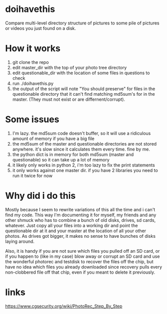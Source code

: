 # doihavethis
Compare multi-level directory structure of pictures to some pile of pictures or videos you just found on a disk.

# How it works
1. git clone the repo
2. edit master_dir with the top of your photo tree directory
3. edit questionable_dir with the location of some files in questions to check
4. run ./doihavethis.py
5. the output of the script will note "You should preserve" for files in the questionable directory
   that it can't find matching md5sum's for in the master. (They must not exist or are differnent/corrupt).

# Some issues
1. I'm lazy. the md5sum code doesn't buffer, so it will use a ridiculous amount of memory if you have a big file
2. the md5sum of the master and questionable directories are not stored anywhere. it's slow since it calculates them every time. fine by me.
3. the python dict is in memory for both md5sum (master and questionable) so it can take up a lot of memory
4. it likely only works in python 2, i'm too lazy to fix the print statements
5. it only works against one master dir. if you have 2 libraries you need to run it twice for now

# Why did i do this
Mostly because I seem to rewrite variations of this all the time and i can't find my code.
This way I'm documenting it for myself, my friends and any other shmuck who has to combine a bunch of old disks, drives, sd cards, whatever.
Just copy all your files into a working dir and point the questionable dir at it and your master at the location of all your other photos.
As drives got bigger, it makes no sense to have bunches of disks laying around.

Also, it is handy if you are not sure which files you pulled off an SD card, or if you happen to (like in my case) blow away or corrupt an SD card
and use the wonderful photorec and testdisk to recover the files off the chip, but have no idea which files you already downloaded since recovery
pulls every non-clobbered file off that chip, even if you meant to delete it previously.

# links
https://www.cgsecurity.org/wiki/PhotoRec_Step_By_Step
